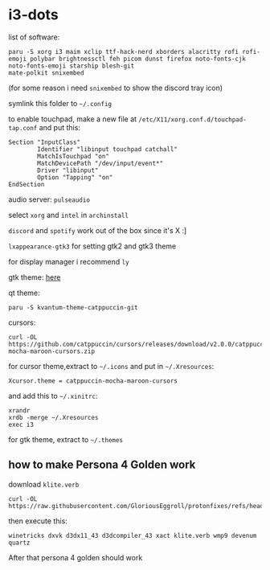 # i3-dots
list of software:
```
paru -S xorg i3 maim xclip ttf-hack-nerd xborders alacritty rofi rofi-emoji polybar brightnessctl feh picom dunst firefox noto-fonts-cjk noto-fonts-emoji starship blesh-git
mate-polkit snixembed
```
(for some reason i need `snixembed` to show the discord tray icon)

symlink this folder to `~/.config`

to enable touchpad, make a new file at `/etc/X11/xorg.conf.d/touchpad-tap.conf` and put this:
```
Section "InputClass"
        Identifier "libinput touchpad catchall"
        MatchIsTouchpad "on"
        MatchDevicePath "/dev/input/event*"
        Driver "libinput"
        Option "Tapping" "on"
EndSection
```
audio server: `pulseaudio`

select `xorg` and `intel` in `archinstall`

`discord` and `spotify` work out of the box since it's X :]

`lxappearance-gtk3` for setting gtk2 and gtk3 theme

for display manager i recommend `ly`

gtk theme: [here](https://github.com/Fausto-Korpsvart/Catppuccin-GTK-Theme)

qt theme:
```
paru -S kvantum-theme-catppuccin-git
```

cursors:
```
curl -OL https://github.com/catppuccin/cursors/releases/download/v2.0.0/catppuccin-mocha-maroon-cursors.zip
```
for cursor theme,extract to `~/.icons` and put in `~/.Xresources`:
```
Xcursor.theme = catppuccin-mocha-maroon-cursors
```
and add this to `~/.xinitrc`:
```
xrandr
xrdb -merge ~/.Xresources
exec i3
```
for gtk theme, extract to `~/.themes`

## how to make Persona 4 Golden work
download `klite.verb`
```
curl -OL https://raw.githubusercontent.com/GloriousEggroll/protonfixes/refs/heads/master/verbs/klite.verb
```
then execute this:
```
winetricks dxvk d3dx11_43 d3dcompiler_43 xact klite.verb wmp9 devenum quartz
```
After that persona 4 golden should work
